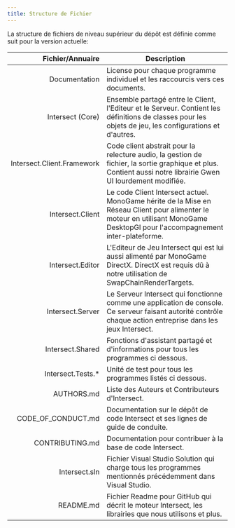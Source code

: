```yaml
---
title: Structure de Fichier
---
```



La structure de fichiers de niveau supérieur du dépôt est définie comme suit pour la version actuelle:

|             Fichier/Annuaire | Description                                                                                                                                       |
|---------------------------:|---------------------------------------------------------------------------------------------------------------------------------------------------|
|              Documentation | License pour chaque programme individuel et les raccourcis vers ces documents.                                                                                |
|           Intersect (Core) | Ensemble partagé entre le Client, l'Editeur et le Serveur. Contient les définitions de classes pour les objets de jeu, les configurations et d'autres.                    |
| Intersect.Client.Framework | Code client abstrait pour la relecture audio, la gestion de fichier, la sortie graphique et plus. Contient aussi notre librairie Gwen UI lourdement modifiée.     |
|           Intersect.Client | Le code Client Intersect actuel. MonoGame hérite de la Mise en Réseau Client pour alimenter le moteur en utilisant MonoGame DesktopGl pour l'accompagnement inter-plateforme. |
|           Intersect.Editor | L'Editeur de Jeu Intersect qui est lui aussi alimenté par MonoGame DirectX. DirectX est requis dû à notre utilisation de SwapChainRenderTargets.                       |
|           Intersect.Server | Le Serveur Intersect qui fonctionne comme une application de console. Ce serveur faisant autorité contrôle chaque action entreprise dans les jeux Intersect.               |
|           Intersect.Shared | Fonctions d'assistant partagé et d'informations pour tous les programmes ci dessous.                                                                               |
|          Intersect.Tests.* | Unité de test pour tous les programmes listés ci dessous.                                                                                                |
|                 AUTHORS.md | Liste des Auteurs et Contributeurs d'Intersect.                                                                                                       |
|         CODE_OF_CONDUCT.md | Documentation sur le dépôt de code Intersect et ses lignes de guide de conduite.                                                                             |
|            CONTRIBUTING.md | Documentation pour contribuer à la base de code Intersect.                                                                                         |
|              Intersect.sln | Fichier Visual Studio Solution qui charge tous les programmes mentionnés précédemment dans Visual Studio.                                                       |
|                  README.md | Fichier Readme pour GitHub qui décrit le moteur Intersect, les librairies que nous utilisons et plus.                                                           |

